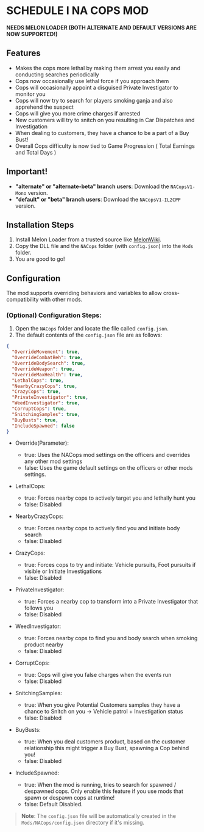 # SCHEDULE I NA COPS MOD

**NEEDS MELON LOADER (BOTH ALTERNATE AND DEFAULT VERSIONS ARE NOW SUPPORTED!)**

## Features

- Makes the cops more lethal by making them arrest you easily and conducting searches periodically
- Cops now occasionally use lethal force if you approach them
- Cops will occasionally appoint a disguised Private Investigator to monitor you
- Cops will now try to search for players smoking ganja and also apprehend the suspect
- Cops will give you more crime charges if arrested
- New customers will try to snitch on you resulting in Car Dispatches and Investigation
- When dealing to customers, they have a chance to be a part of a Buy Bust!
- Overall Cops difficulty is now tied to Game Progression ( Total Earnings and Total Days )

## Important!

- **"alternate" or "alternate-beta" branch users**: Download the `NACopsV1-Mono` version.
- **"default" or "beta" branch users**: Download the `NACopsV1-IL2CPP` version.

## Installation Steps

1. Install Melon Loader from a trusted source like [MelonWiki](https://melonwiki.xyz/).
2. Copy the DLL file and the `NACops` folder (with `config.json`) into the `Mods` folder.
3. You are good to go!

## Configuration

The mod supports overriding behaviors and variables to allow cross-compatibility with other mods.

### (Optional) Configuration Steps:

1. Open the `NACops` folder and locate the file called `config.json`.
2. The default contents of the `config.json` file are as follows:
   
```json
{
  "OverrideMovement": true,
  "OverrideCombatBeh": true,
  "OverrideBodySearch": true,
  "OverrideWeapon": true,
  "OverrideMaxHealth": true,
  "LethalCops": true,
  "NearbyCrazyCops": true,
  "CrazyCops": true,
  "PrivateInvestigator": true,
  "WeedInvestigator": true,
  "CorruptCops": true,
  "SnitchingSamples": true,
  "BuyBusts": true,
  "IncludeSpawned": false
}
```
- Override(Parameter):
	- t﻿rue: Uses the NACops mod settings on the officers and overrides any other mod settings
	- false: Uses the game default settings on the officers or other mods settings.

- LethalCops:
	- true: Forces nearby cops to actively target you and lethally hunt you
	- false: Disabled

- NearbyCrazyCops:
	- true: Forces nearby cops to actively find you and initiate body search
	- false: Disabled

- CrazyCops:
	- true: Forces cops to try and initiate: Vehicle pursuits, Foot pursuits if visible or Initiate Investigations
	- false: Disabled

- PrivateInvestigator:
	- true: Forces a nearby cop to transform into a Private Investigator that follows you
	- false: Disabled

- WeedInvestigator:
	- true: Forces nearby cops to find you and body search when smoking product nearby
	- false: Disabled

- CorruptCops:
	- true: Cops will give you false charges when the events run
	- false: Disabled

- SnitchingSamples:
	- true: When you give Potential Customers samples they have a chance to Snitch on you -> Vehicle patrol + Investigation status
	- false: Disabled

- BuyBusts:
	- true: When you deal customers product, based on the customer relationship this might trigger a Buy Bust, spawning a Cop behind you!
	- false: Disabled

 - IncludeSpawned:
	- true: When the mod is running, tries to search for spawned / despawned cops. Only enable this feature if you use mods that spawn or despawn cops at runtime!
   	- false: Default Disabled.



> **Note**: The `config.json` file will be automatically created in the `Mods/NACops/config.json` directory if it's missing.
